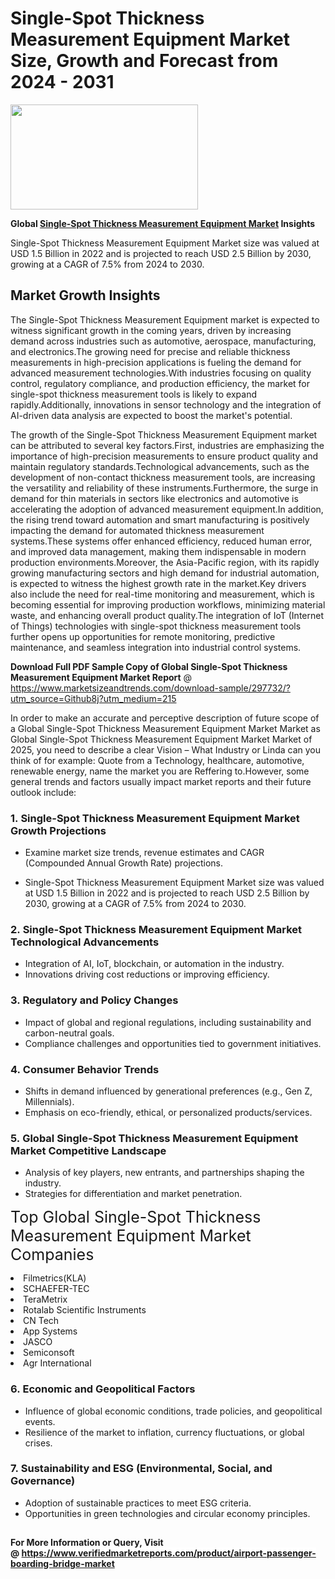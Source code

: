 <H1>Single-Spot Thickness Measurement Equipment Market Size, Growth and Forecast from 2024 - 2031</H1><img class="aligncenter size-medium wp-image-584254" src="https://thirdeyenews.in/wp-content/uploads/2024/09/Global-Market-Research-300x168.jpeg" alt="" width="300" height="168" /><p><strong>Global&nbsp;<a href="https://www.marketsizeandtrends.com/download-sample/297732/?utm_source=Github8j?utm_medium=215">Single-Spot Thickness Measurement Equipment Market</a> Insights</strong></p><p>Single-Spot Thickness Measurement Equipment Market size was valued at USD 1.5 Billion in 2022 and is projected to reach USD 2.5 Billion by 2030, growing at a CAGR of 7.5% from 2024 to 2030.</p><p><h2>Market Growth Insights</h2> <p>The Single-Spot Thickness Measurement Equipment market is expected to witness significant growth in the coming years, driven by increasing demand across industries such as automotive, aerospace, manufacturing, and electronics.The growing need for precise and reliable thickness measurements in high-precision applications is fueling the demand for advanced measurement technologies.With industries focusing on quality control, regulatory compliance, and production efficiency, the market for single-spot thickness measurement tools is likely to expand rapidly.Additionally, innovations in sensor technology and the integration of AI-driven data analysis are expected to boost the market's potential.</p> <p>The growth of the Single-Spot Thickness Measurement Equipment market can be attributed to several key factors.First, industries are emphasizing the importance of high-precision measurements to ensure product quality and maintain regulatory standards.Technological advancements, such as the development of non-contact thickness measurement tools, are increasing the versatility and reliability of these instruments.Furthermore, the surge in demand for thin materials in sectors like electronics and automotive is accelerating the adoption of advanced measurement equipment.In addition, the rising trend toward automation and smart manufacturing is positively impacting the demand for automated thickness measurement systems.These systems offer enhanced efficiency, reduced human error, and improved data management, making them indispensable in modern production environments.Moreover, the Asia-Pacific region, with its rapidly growing manufacturing sectors and high demand for industrial automation, is expected to witness the highest growth rate in the market.Key drivers also include the need for real-time monitoring and measurement, which is becoming essential for improving production workflows, minimizing material waste, and enhancing overall product quality.The integration of IoT (Internet of Things) technologies with single-spot thickness measurement tools further opens up opportunities for remote monitoring, predictive maintenance, and seamless integration into industrial control systems.</p> <p><span class=""><strong>Download Full PDF Sample Copy of Global Single-Spot Thickness Measurement Equipment Market Report</strong> @ <a href="https://www.marketsizeandtrends.com/download-sample/297732/?utm_source=Github8j?utm_medium=215" target="_blank">https://www.marketsizeandtrends.com/download-sample/297732/?utm_source=Github8j?utm_medium=215</a></span></p><p>In order to make an accurate and perceptive description of future scope of a Global&nbsp;Single-Spot Thickness Measurement Equipment Market Market as Global&nbsp;Single-Spot Thickness Measurement Equipment Market Market of 2025, you need to describe a clear Vision &ndash; What Industry or Linda can you think of for example: Quote from a Technology, healthcare, automotive, renewable energy, name the market you are Reffering to.However, some general trends and factors usually impact market reports and their future outlook include:</p><h3>1.&nbsp;<strong>Single-Spot Thickness Measurement Equipment Market Growth Projections</strong></h3><ul><li>Examine market size trends, revenue estimates and CAGR (Compounded Annual Growth Rate) projections.</li><li><p>Single-Spot Thickness Measurement Equipment Market size was valued at USD 1.5 Billion in 2022 and is projected to reach USD 2.5 Billion by 2030, growing at a CAGR of 7.5% from 2024 to 2030.</p></li></ul><h3>2.&nbsp;<strong>Single-Spot Thickness Measurement Equipment Market Technological Advancements</strong></h3><ul><li>Integration of AI, IoT, blockchain, or automation in the industry.</li><li>Innovations driving cost reductions or improving efficiency.</li></ul><h3>3.&nbsp;<strong>Regulatory and Policy Changes</strong></h3><ul><li>Impact of global and regional regulations, including sustainability and carbon-neutral goals.</li><li>Compliance challenges and opportunities tied to government initiatives.</li></ul><h3>4.&nbsp;<strong>Consumer Behavior Trends</strong></h3><ul><li>Shifts in demand influenced by generational preferences (e.g., Gen Z, Millennials).</li><li>Emphasis on eco-friendly, ethical, or personalized products/services.</li></ul><h3>5.&nbsp;<strong>Global Single-Spot Thickness Measurement Equipment Market Competitive Landscape</strong></h3><ul><li>Analysis of key players, new entrants, and partnerships shaping the industry.</li><li>Strategies for differentiation and market penetration.</li></ul><p data-pm-slice="1 1 []"><span style="color: inherit; font-family: inherit; font-size: 25px;">Top Global Single-Spot Thickness Measurement Equipment Market Companies</span></p><div class="" data-test-id=""><p><li>Filmetrics(KLA)</li><li> SCHAEFER-TEC</li><li> TeraMetrix</li><li> Rotalab Scientific Instruments</li><li> CN Tech</li><li> App Systems</li><li> JASCO</li><li> Semiconsoft</li><li> Agr International</li></p></div><h3>6.&nbsp;<strong>Economic and Geopolitical Factors</strong></h3><ul><li>Influence of global economic conditions, trade policies, and geopolitical events.</li><li>Resilience of the market to inflation, currency fluctuations, or global crises.</li></ul><h3>7.&nbsp;<strong>Sustainability and ESG (Environmental, Social, and Governance)</strong></h3><ul><li>Adoption of sustainable practices to meet ESG criteria.</li><li>Opportunities in green technologies and circular economy principles.</li></ul><h2><strong style="font-size: 14px;">For More Information or Query, Visit @&nbsp;</strong><a style="background-color: #ffffff; font-size: 14px;" href="https://www.marketsizeandtrends.com/report/single-spot-thickness-measurement-equipment-market/" target="_blank">https://www.verifiedmarketreports.com/product/airport-passenger-boarding-bridge-market</a></h2>